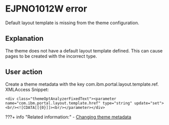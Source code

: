 # EJPNO1012W error

Default layout template is missing from the theme configuration.

## Explanation

The theme does not have a default layout template defined. This can cause pages to be created with the incorrect type.

## User action

Create a theme metadata with the key com.ibm.portal.layout.template.ref. XMLAccess Snippet:

```
<div class="themeOptAnalyzerFixedText"><parameter name="com.ibm.portal.layout.template.href" type="string" update="set"><br/><![CDATA[[{0}]]><br/></parameter></div>
```


???+ info "Related information:"
    - [Changing theme metadata](../../../customizing_theme/cfg_portal_theme_and_modules/themeopt_cust_config_metadata.md)

